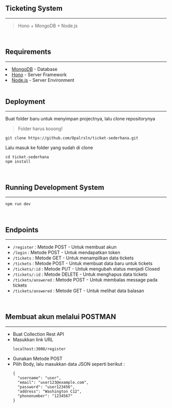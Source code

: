 <html>
<h2>Ticketing System</h2></html>
<hr/>
<blockquote>Hono + MongoDB + Node.js</blockquote>
<br/>

<h2>Requirements</h2>
<hr/>
<li><a href="https://account.mongodb.com/">MongoDB</a> - Database</li>
<li><a href="https://hono.dev/">Hono</a> - Server Framework</li>
<li><a href="https://nodejs.org/en">Node.js</a> - Server Environment</li>
<br/>

<h2>Deployment</h2>
<hr/>
Buat folder baru untuk menyimpan projectnya, lalu clone repositorynya
<blockquote>Folder harus kosong!</blockquote>

```
git clone https://github.com/Opalrsln/ticket-sederhana.git
```

Lalu masuk ke folder yang sudah di clone

```
cd ticket-sederhana
npm install
```
<br/>

<h2>Running Development System</h2>
<hr/>

```
npm run dev
```
<br/>

<h2>Endpoints</h2>
<hr/>
<ul>
  <li><code>/register</code> : Metode POST - Untuk membuat akun</li>
  <li><code>/login</code> : Metode POST - Untuk mendapatkan token</li>
  <li><code>/tickets</code> : Metode GET - Untuk menampilkan data tickets</li>
  <li><code>/tickets</code> : Metode POST - Untuk membuat data baru untuk tickets</li>
  <li><code>/tickets/:id</code> : Metode PUT - Untuk mengubah status menjadi Closed</li>
  <li><code>/tickets/:id</code> : Metode DELETE - Untuk menghapus data tickets</li>
  <li><code>/tickets/answered</code> : Metode POST - Untuk membalas message pada tickets</li>
  <li><code>/tickets/answered</code> : Metode GET - Untuk melihat data balasan</li>
</ul><br/>

<h2>Membuat akun melalui POSTMAN</h2>
<hr/>
<ul>
  <li>Buat Collection Rest API</li>
  <li>Masukkan link URL</li>
 
  ```
 localhost:3000/register
  ```
  <li>Gunakan Metode POST</li>
  <li>Pilih Body, lalu masukkan data JSON seperti berikut : </li>

  ```
  {
    "username": "user",
    "email": "user123@example.com",
    "password": "user123456",
    "address": "Washington C12",
    "phonenumber": "1234567"
  }
  ```


</ul>


 

